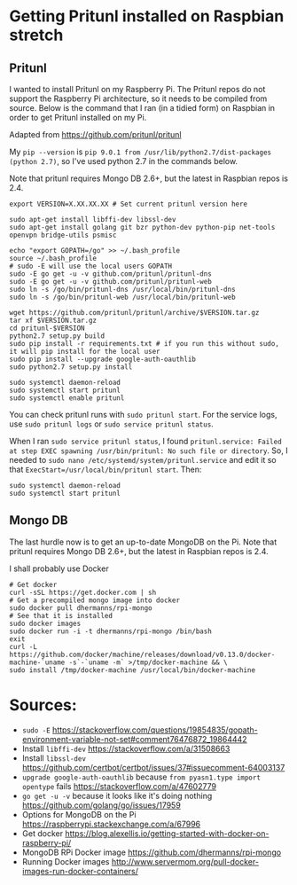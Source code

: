 # Getting Pritunl installed on Raspbian stretch

## Pritunl

I wanted to install Pritunl on my Raspberry Pi. The Pritunl repos do not support the Raspberry Pi architecture, so it needs to be compiled from source. Below is the command that I ran (in a tidied form) on Raspbian in order to get Pritunl installed on my Pi.

Adapted from https://github.com/pritunl/pritunl

My `pip --version` is `pip 9.0.1 from /usr/lib/python2.7/dist-packages (python 2.7)`, so I've used python 2.7 in the commands below.

Note that pritunl requires Mongo DB 2.6+, but the latest in Raspbian repos is 2.4.

```
export VERSION=X.XX.XX.XX # Set current pritunl version here

sudo apt-get install libffi-dev libssl-dev
sudo apt-get install golang git bzr python-dev python-pip net-tools openvpn bridge-utils psmisc

echo "export GOPATH=/go" >> ~/.bash_profile
source ~/.bash_profile
# sudo -E will use the local users GOPATH
sudo -E go get -u -v github.com/pritunl/pritunl-dns
sudo -E go get -u -v github.com/pritunl/pritunl-web
sudo ln -s /go/bin/pritunl-dns /usr/local/bin/pritunl-dns
sudo ln -s /go/bin/pritunl-web /usr/local/bin/pritunl-web

wget https://github.com/pritunl/pritunl/archive/$VERSION.tar.gz
tar xf $VERSION.tar.gz
cd pritunl-$VERSION
python2.7 setup.py build
sudo pip install -r requirements.txt # if you run this without sudo, it will pip install for the local user
sudo pip install --upgrade google-auth-oauthlib
sudo python2.7 setup.py install

sudo systemctl daemon-reload
sudo systemctl start pritunl
sudo systemctl enable pritunl
```

You can check pritunl runs with `sudo pritunl start`. For the service logs, use `sudo pritunl logs` or `sudo service pritunl status`.

When I ran `sudo service pritunl status`, I found `pritunl.service: Failed at step EXEC spawning /usr/bin/pritunl: No such file or directory`. So, I needed to `sudo nano /etc/systemd/system/pritunl.service` and edit it so that `ExecStart=/usr/local/bin/pritunl start`. Then:

```
sudo systemctl daemon-reload
sudo systemctl start pritunl
```

## Mongo DB

The last hurdle now is to get an up-to-date MongoDB on the Pi. Note that pritunl requires Mongo DB 2.6+, but the latest in Raspbian repos is 2.4. 

I shall probably use Docker 

```
# Get docker
curl -sSL https://get.docker.com | sh
# Get a precompiled mongo image into docker
sudo docker pull dhermanns/rpi-mongo
# See that it is installed
sudo docker images
sudo docker run -i -t dhermanns/rpi-mongo /bin/bash
exit
curl -L https://github.com/docker/machine/releases/download/v0.13.0/docker-machine-`uname -s`-`uname -m` >/tmp/docker-machine && \
sudo install /tmp/docker-machine /usr/local/bin/docker-machine
```

# Sources:
* `sudo -E` https://stackoverflow.com/questions/19854835/gopath-environment-variable-not-set#comment76476872_19864442
* Install `libffi-dev` https://stackoverflow.com/a/31508663
* Install `libssl-dev` https://github.com/certbot/certbot/issues/37#issuecomment-64003137
* `upgrade google-auth-oauthlib` because `from pyasn1.type import opentype` fails https://stackoverflow.com/a/47602779
* `go get -u -v` because it looks like it's doing nothing https://github.com/golang/go/issues/17959
* Options for MongoDB on the Pi https://raspberrypi.stackexchange.com/a/67996
* Get docker https://blog.alexellis.io/getting-started-with-docker-on-raspberry-pi/
* MongoDB RPi Docker image https://github.com/dhermanns/rpi-mongo
* Running Docker images http://www.servermom.org/pull-docker-images-run-docker-containers/
